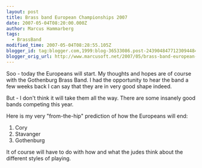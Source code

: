 ```yaml
---
layout: post
title: Brass band European Championships 2007
date: 2007-05-04T08:20:00.000Z
author: Marcus Hammarberg
tags:
  - BrassBand
modified_time: 2007-05-04T08:28:55.105Z
blogger_id: tag:blogger.com,1999:blog-36533086.post-2439048477123094484
blogger_orig_url: http://www.marcusoft.net/2007/05/brass-band-european-championships-2007.html
---
```


Soo -
today the Europeans will start. My thoughts and hopes are of course with
the Gothenburg Brass Band. I had the
opportunity to hear the band a
few weeks back I can say that they are in very good shape indeed.

But - I don't think it will take them all the way. There are some
insanely good bands competing this year.

Here is my very "from-the-hip" prediction of how the Europeans will
end:

1. Cory
2. Stavanger
3. Gothenburg

It of course will have to do with how and what the judes think about the
different styles of playing.
